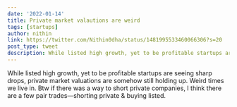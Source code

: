 ```yaml
---
date: '2022-01-14'
title: Private market valautions are weird
tags: [startups]
author: nithin
link: https://twitter.com/Nithin0dha/status/1481995533460066306?s=20
post_type: tweet
description: While listed high growth, yet to be profitable startups are seeing sharp drops, private market valuations are somehow still holding up. Weird times...
---
```


While listed high growth, yet to be profitable startups are seeing sharp drops, private market valuations are somehow still holding up. Weird times we live in. Btw if there was a way to short private companies, I think there are a few pair trades—shorting private & buying listed.
